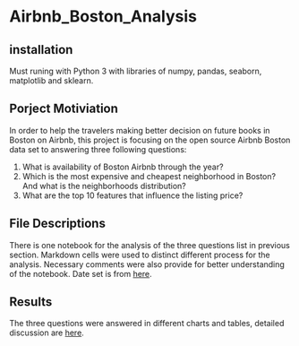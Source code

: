 # Airbnb_Boston_Analysis

## installation
Must runing with Python 3 with libraries of numpy, pandas, seaborn, matplotlib and sklearn.

## Porject Motiviation
In order to help the travelers making better decision on future books in Boston on Airbnb, this project is focusing on the open source Airbnb Boston data set to answering three following questions:

1. What is availability of Boston Airbnb through the year? 
2. Which is the most expensive and cheapest neighborhood in Boston? And what is the neighborhoods distribution? 
3. What are the top 10 features that influence the listing price? 

## File Descriptions
There is one notebook for the analysis of the three questions list in previous section. Markdown cells were used to distinct different process for the analysis. Necessary comments were also provide for better understanding of the notebook. Date set is from  [here](https://www.kaggle.com/airbnb/boston).

## Results
The three questions were answered in different charts and tables, detailed discussion are [here](https://medium.com/@quanye003/3-things-travelers-need-to-know-before-next-airbnb-booking-in-boston-d68d2b2842ba).
